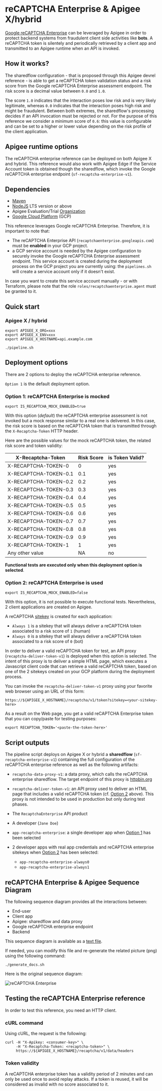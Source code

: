 # reCAPTCHA Enterprise & Apigee X/hybrid

[Google reCAPTCHA Enterprise](https://cloud.google.com/recaptcha-enterprise)
can be leveraged by Apigee in order to protect backend systems from fraudulent
client side activities like **bots**.
A reCAPTCHA token is silentely and periodically retrieved by a client app and
transmitted to an Apigee runtime when an API is invoked.

## How it works?

The sharedflow configuration - that is proposed through this Apigee devrel
reference - is able to get a reCAPTCHA token validation status and a risk score
from the Google reCAPTCHA Enterprise assessment endpoint.
The risk score is a decimal value between ```0.0``` and ```1.0```.

The score ```1.0``` indicates that the interaction poses low risk and is very
likely legitimate, whereas ```0.0``` indicates that the interaction poses high
risk and might be fraudulent. Between both extremes, the sharedflow's
processing decides if an API invocation must be rejected or not.
For the purpose of this reference we consider a minimum score of ```0.6```:
this value is configurable and can be set to a higher or lower value depending
on the risk profile of the client application.

## Apigee runtime options

The reCAPTCHA enterprise reference can be deployed on both Apigee X and
hybrid. This reference would also work with Apigee Edge if the Service Account
token is obtained though the sharedflow, which invoke the Google reCAPTCHA
enterprise endpoint (```sf-recaptcha-enterprise-v1```).

## Dependencies

- [Maven](https://maven.apache.org/)
- [NodeJS](https://nodejs.org/en/) LTS version or above
- Apigee Evaluation/Trial [Organization](https://login.apigee.com/sign__up)
- [Google Cloud Platform](https://cloud.google.com/) (GCP)

This reference leverages Google reCAPTCHA Enterprise.
Therefore, it is important to note that:

- The reCAPTCHA Enterprise API (```recaptchaenterprise.googleapis.com```)
must be **enabled** in your GCP project.
- a GCP service account is needed by the Apigee configuration
to securely invoke the Google reCAPTCHA Enterprise assessment endpoint.
This service account is created during the deployment process on the GCP
project you are currently using: the ```pipelines.sh``` will create a
service account only if it doesn't exist.

In case you want to create this service account manually - or with Terraform,
please note that the role ```roles/recaptchaenterprise.agent``` must be granted
to it.

## Quick start

### Apigee X / hybrid

    export APIGEE_X_ORG=xxx
    export APIGEE_X_ENV=xxx
    export APIGEE_X_HOSTNAME=api.example.com

    ./pipeline.sh

## Deployment options

There are 2 options to deploy the reCAPTCHA enterprise reference.

```Option 1``` is the default deployment option.

### Option 1: reCAPTCHA Enterprise is mocked

    export IS_RECAPTCHA_MOCK_ENABLED=true

With this option (*default*) the reCAPTCHA enterprise assessment is not
invoked but a mock response similar to a real one is delivered.
In this case, the risk score is based on the reCAPTCHA token that is
transmitted through the ```X-Recaptcha-Token``` HTTP header.

Here are the possible values for the mock reCAPTCHA token, the related risk
score and token validity:

| X-Recaptcha-Token | Risk Score | is Token Valid? |
| - | - | - |
| X-RECAPTCHA-TOKEN-0     | 0    | yes |
| X-RECAPTCHA-TOKEN-0.1   | 0.1  | yes |
| X-RECAPTCHA-TOKEN-0.2   | 0.2  | yes |
| X-RECAPTCHA-TOKEN-0.3   | 0.3  | yes |
| X-RECAPTCHA-TOKEN-0.4   | 0.4  | yes |
| X-RECAPTCHA-TOKEN-0.5   | 0.5  | yes |
| X-RECAPTCHA-TOKEN-0.6   | 0.6  | yes |
| X-RECAPTCHA-TOKEN-0.7   | 0.7  | yes |
| X-RECAPTCHA-TOKEN-0.8   | 0.8  | yes |
| X-RECAPTCHA-TOKEN-0.9   | 0.9  | yes |
| X-RECAPTCHA-TOKEN-1     | 1    | yes |
| Any other value         | NA   | no  |

**Functional tests are executed only when this deployment option is
selected**.

### Option 2: reCAPTCHA Enterprise is used

    export IS_RECAPTCHA_MOCK_ENABLED=false

With this option, it is not possible to execute functional tests.
Nevertheless, 2 client applications are created on Apigee.

A reCAPTCHA [sitekey](https://cloud.google.com/recaptcha-enterprise/docs/create-key)
is created for each application:

- ```Always 1``` is a sitekey that will always deliver a reCAPTCHA token
associated to a risk score of ```1``` (human)
- ```Always 0``` is a sitekey that will always deliver a reCAPTCHA token
associated to a risk score of ```0``` (bot)

In order to deliver a valid reCAPTCHA token for test, an API proxy
(```recaptcha-deliver-token-v1```) is deployed when this option is selected.
The intent of this proxy is to deliver a simple HTML page, which executes
a Javascript client code that can retrieve a valid reCAPTCHA token, based on
one of the 2 sitekeys created on your GCP platform during the deployment
process.

You can invoke the ```recaptcha-deliver-token-v1``` proxy using your favorite
web browser using an URL of this form:

    https://${APIGEE_X_HOSTNAME}/recaptcha/v1/token?sitekey=<your-sitekey-here>

As a result on the Web page, you get a valid reCAPTCHA Enterprise token that
you can copy/paste for testing purposes:

    export RECAPTCHA_TOKEN='<paste-the-token-here>'

## Script outputs

The pipeline script deploys on Apigee X or hybrid a
**sharedflow** (```sf-recaptcha-enterprise-v1```)
containing the full configuration of the reCAPTCHA
enterprise reference as well as the
following artifacts:

- ```recaptcha-data-proxy-v1```: a data proxy, which calls the reCAPTCHA
enterprise sharedflow.
The target endpoint of this proxy is [httpbin.org](https://httpbin.org)
- ```recaptcha-deliver-token-v1```: an API proxy used to deliver an HTML page that
includes a valid reCAPTCHA
token (cf. [Option 2](#option-2-recaptcha-enterprise-is-used)
above). This proxy is not intended to be used in production but only during test
phases.
- The ```RecaptchaEnterprise``` API product
- A developer (```Jane Doe```)
- ```app-recaptcha-enterprise```: a single developer app when [Option 1](#option-1-recaptcha-enterprise-is-mocked)
has been selected
- 2 developer apps with real app credentials and reCAPTCHA enterprise sitekeys
when [Option 2](#option-2-recaptcha-enterprise-is-used)
has been selected:

  - ```app-recaptcha-enterprise-always0```
  - ```app-recaptcha-enterprise-always1```

## reCAPTCHA Enterprise & Apigee Sequence Diagram

The following sequence diagram provides all the interactions between:

- End-user
- Client app
- Apigee: sharedflow and data proxy
- Google reCAPTCHA enterprise endpoint
- Backend

This sequence diagram is available as a
[text file](./diagram/sequence-recaptcha-enterprise.txt).

If needed, you can modify this file and re-generate the related picture (png)
using the following command:

    ./generate_docs.sh

Here is the original sequence diagram:

![reCAPTCHA Enterprise](./diagram/sequence-recaptcha-enterprise.png "Seq. Diagram")

## Testing the reCAPTCHA Enterprise reference

In order to test this reference, you need an HTTP client.

### cURL command

Using cURL, the request is the following:

    curl -H "X-Apikey: <consumer-key>" \
         -H "X-Recaptcha-Token: <recaptcha-token>" \
         https://${APIGEE_X_HOSTNAME}/recaptcha/v1/data/headers

### Token validity

A reCAPTCHA enterprise token has a validity period of 2 minutes and can only
be used once to avoid replay attacks.
If a token is reused, it will be considered as invalid with no score associated
to it.
